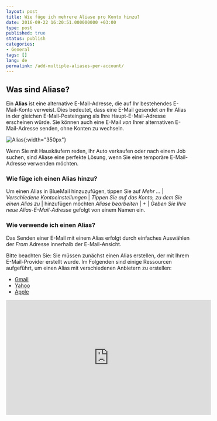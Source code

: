 ```yaml
---
layout: post
title: Wie füge ich mehrere Aliase pro Konto hinzu?
date: 2016-09-22 16:20:51.000000000 +03:00
type: post
published: true
status: publish
categories:
- General
tags: []
lang: de
permalink: /add-multiple-aliases-per-account/
---
```


## Was sind Aliase?

Ein **Alias** ist eine alternative E-Mail-Adresse, die auf Ihr bestehendes E-Mail-Konto verweist. Dies bedeutet, dass eine E-Mail gesendet *an* Ihr Alias in der gleichen E-Mail-Posteingang als Ihre Haupt-E-Mail-Adresse erscheinen würde. Sie können auch eine E-Mail *von* Ihrer alternativen E-Mail-Adresse senden, ohne Konten zu wechseln.

![Alias](/assets/Aliases_v4.png){:width="350px"}

Wenn Sie mit Hauskäufern reden, Ihr Auto verkaufen oder nach einem Job suchen, sind Aliase eine perfekte Lösung, wenn Sie eine temporäre E-Mail-Adresse verwenden möchten.

### Wie füge ich einen Alias hinzu?
Um einen Alias in BlueMail hinzuzufügen, tippen Sie auf *Mehr ...* \| *Verschiedene Kontoeinstellungen* \| *Tippen Sie auf das Konto, zu dem Sie einen Alias zu* \| hinzufügen möchten *Aliase bearbeiten* \| + \| *Geben Sie Ihre neue Alias-E-Mail-Adresse* gefolgt von einem Namen ein.

### Wie verwende ich einen Alias?

Das Senden einer E-Mail mit einem Alias erfolgt durch einfaches Auswählen der *From* Adresse innerhalb der E-Mail-Ansicht.

Bitte beachten Sie: Sie müssen zunächst einen Alias erstellen, der mit Ihrem E-Mail-Provider erstellt wurde. Im Folgenden sind einige Ressourcen aufgeführt, um einen Alias mit verschiedenen Anbietern zu erstellen:

* [Gmail](https://support.google.com/a/answer/33327?hl=de)
* [Yahoo](https://help.yahoo.com/kb/SLN15953.html)
* [Apple](https://support.apple.com/kb/ph2622?locale=en_US)

<iframe src="https://www.youtube.com/embed/vhV4EpFKwHg?list=PLXcA1xyD8E7dB0XsKApln4AqCumFbmOJK" width="560" height="315" frameborder="0" allowfullscreen="allowfullscreen"></iframe>
